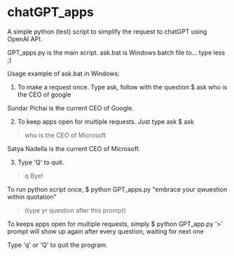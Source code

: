 # chatGPT_apps
A simple python (test) script to simplify the request to chatGPT using OpenAI API.

GPT_apps.py is the main script.
ask.bat is Windows batch file to... type less ;)

Usage example of ask.bat in Windows:
1. To make a request once.
Type ask, follow with the question
$ ask who is the CEO of google

Sundar Pichai is the current CEO of Google.

2. To keep apps open for multiple requests.
Just type ask
$ ask
> who is the CEO of Microsoft


Satya Nadella is the current CEO of Microsoft.

> 

3. Type 'Q' to quit.
> q
Bye!

To run python script once,
$ python GPT_apps.py "embrace your qwuestion within quotation"
> (type yr question after this prompt)

To keeps apps open for multiple requests, simply
$ python GPT_app.py
'>' prompt will show up again after every question, waiting for next one 

Type 'q' or 'Q' to quit the program.
